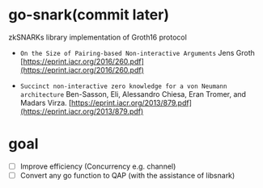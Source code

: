 # go-snark(commit later)

zkSNARKs library implementation of Groth16 protocol

+ `On the Size of Pairing-based Non-interactive Arguments`  Jens Groth [https://eprint.iacr.org/2016/260.pdf](https://eprint.iacr.org/2016/260.pdf)

+ `Succinct non-interactive zero knowledge for a von Neumann architecture` Ben-Sasson, Eli, Alessandro Chiesa, Eran Tromer, and Madars Virza.    [https://eprint.iacr.org/2013/879.pdf](https://eprint.iacr.org/2013/879.pdf)



# goal
- [ ] Improve efficiency (Concurrency e.g. channel) 
- [ ] Convert any go function to QAP (with the assistance of libsnark)
